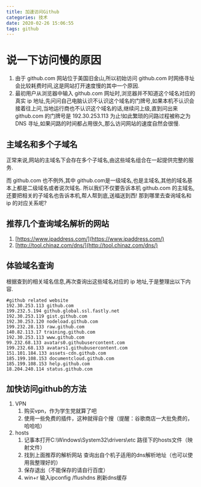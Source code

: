```yaml
---
title: 加速访问Github
categories: 技术
date: 2020-02-26 15:06:55
tags: github
---
```

# 说一下访问慢的原因

1. 由于 github.com 网站位于美国旧金山,所以初始访问 github.com 时网络寻址会比较耗费时间,这是网站打开速度慢的其中一个原因.
2. 最初用户从浏览器中输入 github.com 网址时,浏览器并不知道这个域名对应的真实 ip 地址,先问问自己电脑认识不认识这个域名的门牌号,如果本机不认识会接着往上问,当地运行商也不认识这个域名的话,继续问上级,直到问出来 github.com 的门牌号是 192.30.253.113 为止!如此繁琐的问路过程被称之为 DNS 寻址,如果问路的时间都占用很久,那么访问网站的速度自然会很慢.

## 主域名和多个子域名

正常来说,网站的主域名下会存在多个子域名,由这些域名组合在一起提供完整的服务.

而 github.com 也不例外,其中 github.com是一级域名,也是主域名,其他的域名基本上都是二级域名或者说次域名. 所以我们不仅要告诉本机 github.com 的主域名,还要把相关的子域名也告诉本机,帮人帮到底,送福送到西! 那到哪里去查询域名和 ip 的对应关系呢?

<!-- more -->

## 推荐几个查询域名解析的网站

1. [https://www.ipaddress.com/](https://www.ipaddress.com/)
2. [http://tool.chinaz.com/dns/](http://tool.chinaz.com/dns/)

## 体验域名查询
根据查到的相关域名信息,再次查询出这些域名对应的 ip 地址,于是整理出以下内容.
```
#github related website
192.30.253.113 github.com
199.232.5.194 github.global.ssl.fastly.net
192.30.253.119 gist.github.com
192.30.253.120 nodeload.github.com
199.232.28.133 raw.github.com
140.82.113.17 training.github.com
192.30.253.113 www.github.com
99.232.68.133 avatars0.githubusercontent.com
199.232.68.133 avatars1.githubusercontent.com
151.101.184.133 assets-cdn.github.com
185.199.108.153 documentcloud.github.com
185.199.108.153 help.github.com
18.204.240.114 status.github.com
```
## 加快访问github的方法
1. VPN
	1. 购买vpn，作为学生党就算了吧
	2. 使用一些免费的插件，这种就得自个搜（提醒：谷歌商店一大批免费的，哈哈哈）
2. hosts
	1. 记事本打开C:\Windows\System32\drivers\etc 路径下的hosts文件（映射文件）
	2. 找到上面推荐的解析网站  查询出自个机子适用的dns解析地址（也可以使用我整理好的）
	3. 保存退出（不能保存的请自行百度）
	4. win+r 输入ipconfig /flushdns 刷新dns缓存